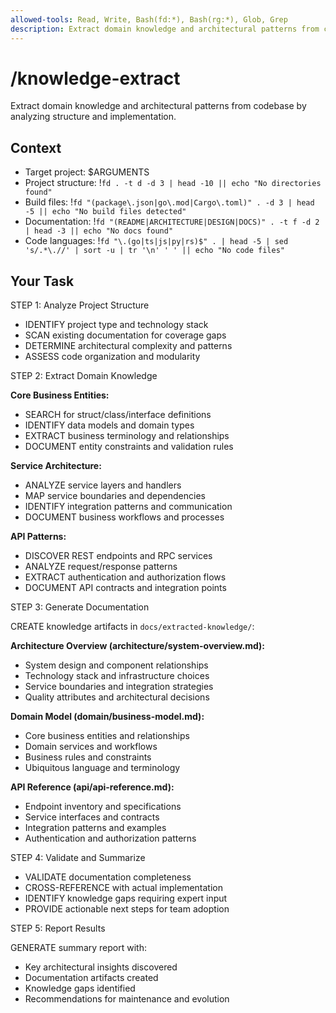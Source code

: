 ```yaml
---
allowed-tools: Read, Write, Bash(fd:*), Bash(rg:*), Glob, Grep
description: Extract domain knowledge and architectural patterns from codebase
---
```


# /knowledge-extract

Extract domain knowledge and architectural patterns from codebase by analyzing structure and implementation.

## Context

- Target project: $ARGUMENTS
- Project structure: !`fd . -t d -d 3 | head -10 || echo "No directories found"`
- Build files: !`fd "(package\.json|go\.mod|Cargo\.toml)" . -d 3 | head -5 || echo "No build files detected"`
- Documentation: !`fd "(README|ARCHITECTURE|DESIGN|DOCS)" . -t f -d 2 | head -3 || echo "No docs found"`
- Code languages: !`fd "\.(go|ts|js|py|rs)$" . | head -5 | sed 's/.*\.//' | sort -u | tr '\n' ' ' || echo "No code files"`

## Your Task

STEP 1: Analyze Project Structure

- IDENTIFY project type and technology stack
- SCAN existing documentation for coverage gaps
- DETERMINE architectural complexity and patterns
- ASSESS code organization and modularity

STEP 2: Extract Domain Knowledge

**Core Business Entities:**

- SEARCH for struct/class/interface definitions
- IDENTIFY data models and domain types
- EXTRACT business terminology and relationships
- DOCUMENT entity constraints and validation rules

**Service Architecture:**

- ANALYZE service layers and handlers
- MAP service boundaries and dependencies
- IDENTIFY integration patterns and communication
- DOCUMENT business workflows and processes

**API Patterns:**

- DISCOVER REST endpoints and RPC services
- ANALYZE request/response patterns
- EXTRACT authentication and authorization flows
- DOCUMENT API contracts and integration points

STEP 3: Generate Documentation

CREATE knowledge artifacts in `docs/extracted-knowledge/`:

**Architecture Overview (architecture/system-overview.md):**

- System design and component relationships
- Technology stack and infrastructure choices
- Service boundaries and integration strategies
- Quality attributes and architectural decisions

**Domain Model (domain/business-model.md):**

- Core business entities and relationships
- Domain services and workflows
- Business rules and constraints
- Ubiquitous language and terminology

**API Reference (api/api-reference.md):**

- Endpoint inventory and specifications
- Service interfaces and contracts
- Integration patterns and examples
- Authentication and authorization patterns

STEP 4: Validate and Summarize

- VALIDATE documentation completeness
- CROSS-REFERENCE with actual implementation
- IDENTIFY knowledge gaps requiring expert input
- PROVIDE actionable next steps for team adoption

STEP 5: Report Results

GENERATE summary report with:

- Key architectural insights discovered
- Documentation artifacts created
- Knowledge gaps identified
- Recommendations for maintenance and evolution
